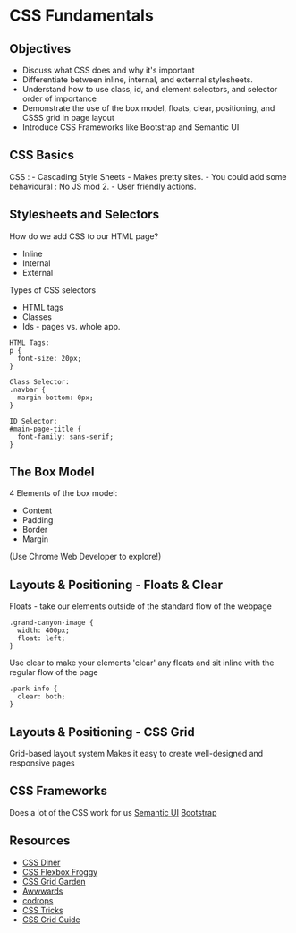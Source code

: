 # CSS Fundamentals

## Objectives

* Discuss what CSS does and why it's important
* Differentiate between inline, internal, and external stylesheets.
* Understand how to use class, id, and element selectors, and selector order of importance
* Demonstrate the use of the box model, floats, clear, positioning, and CSSS grid in page layout
* Introduce CSS Frameworks like Bootstrap and Semantic UI

## CSS Basics

CSS :
      - Cascading Style Sheets
      - Makes pretty sites.
      - You could add some behavioural : No JS mod 2.
        - User friendly actions.


## Stylesheets and Selectors

How do we add CSS to our HTML page?
* Inline
* Internal
* External

Types of CSS selectors
* HTML tags
* Classes
* Ids - pages vs. whole app.

```
HTML Tags:
p {
  font-size: 20px;
}

Class Selector:
.navbar {
  margin-bottom: 0px;
}

ID Selector:
#main-page-title {
  font-family: sans-serif;
}

```


## The Box Model

4 Elements of the box model:
* Content
* Padding
* Border
* Margin

(Use Chrome Web Developer to explore!)

## Layouts & Positioning - Floats & Clear
Floats - take our elements outside of the standard flow of the webpage
```
.grand-canyon-image {
  width: 400px;
  float: left;
}
```
Use clear to make your elements 'clear' any floats and sit inline with the regular flow of the page
```
.park-info {
  clear: both;
}
```
## Layouts & Positioning - CSS Grid
Grid-based layout system
Makes it easy to create well-designed and responsive pages



## CSS Frameworks

Does a lot of the CSS work for us
[Semantic UI](https://semantic-ui.com/)
[Bootstrap](https://getbootstrap.com/)

## Resources

- [CSS Diner](https://flukeout.github.io/)
- [CSS Flexbox Froggy](https://flexboxfroggy.com/)
- [CSS Grid Garden](http://cssgridgarden.com/)
- [Awwwards](https://www.awwwards.com/)
- [codrops](https://tympanus.net/codrops/css_reference/)
- [CSS Tricks](https://css-tricks.com/)
- [CSS Grid Guide](https://css-tricks.com/snippets/css/complete-guide-grid/)
